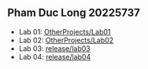 ## Pham Duc Long 20225737
- Lab 01: <a href = "https://github.com/DannyP4/OOPLab_20225737_PhamDucLong/tree/main/OtherProjects/Lab01"><u>OtherProjects/Lab01</u></a>
- Lab 02: <a href = "https://github.com/DannyP4/OOPLab_20225737_PhamDucLong/tree/main/OtherProjects/Lab02"><u>OtherProjects/Lab02</u></a>
- Lab 03: <a href = "https://github.com/DannyP4/OOPLab_20225737_PhamDucLong/tree/release/lab03"><u>release/lab03</u></a>
- Lab 04: <a href = "https://github.com/DannyP4/OOPLab_20225737_PhamDucLong/tree/release/lab04"><u>release/lab04</u></a>
